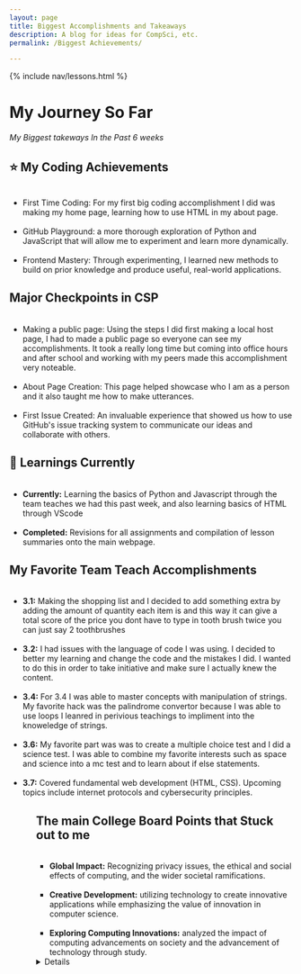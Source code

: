 ```yaml
---
layout: page
title: Biggest Accomplishments and Takeaways
description: A blog for ideas for CompSci, etc.
permalink: /Biggest Achievements/

---
```



{% include nav/lessons.html %}

<style>
    body {
        font-family: 'Poppins', sans-serif;
        margin: 0;
        padding: 0;
        background: linear-gradient(135deg, #00c6ff, #0072ff, #00bfff, #1e90ff); /* Gradient for ocean colors */
        color: #333;
        text-align: center;
        animation: backgroundAnimation 20s ease infinite;
    }

    @keyframes backgroundAnimation {
        0% { background-position: 0% 50%; }
        50% { background-position: 100% 50%; }
        100% { background-position: 0% 50%; }
    }

    h1, h2 {
        font-weight: 700;
        animation: fadeInDown 1.5s ease-out;
    }

    h1 {
        font-size: 3em;
        color: #005f73;
        text-shadow: 3px 3px 6px rgba(0, 0, 0, 0.1);
        margin-top: 30px;
    }

    h2 {
        font-size: 2.2em;
        color: #ff8c00;
        text-shadow: 2px 2px 5px rgba(0, 0, 0, 0.1);
        margin-top: 40px;
        animation: slideInLeft 1.5s ease;
    }

    p {
        font-size: 1.5em;
        max-width: 800px;
        margin: 20px auto;
        line-height: 1.6;
        animation: fadeIn 2s ease;
        color: #2d3436;
    }

    .emoji {
        font-size: 2em;
    }

    .highlight {
        color: #ff6347;
        font-weight: bold;
    }

    ul {
        font-size: 1.3em;
        text-align: left;
        max-width: 600px;
        margin: 20px auto;
        padding-left: 20px;
        animation: fadeIn 2.5s ease-in;
    }

    li {
        margin-bottom: 12px;
        animation: fadeInUp 1.5s ease;
        border-bottom: 1px solid #ddd;
        padding-bottom: 8px;
    }

    /* Advanced animations */
    @keyframes fadeInDown {
        0% { opacity: 0; transform: translateY(-40px); }
        100% { opacity: 1; transform: translateY(0); }
    }

    @keyframes fadeIn {
        0% { opacity: 0; }
        100% { opacity: 1; }
    }

    @keyframes slideInLeft {
        0% { opacity: 0; transform: translateX(-100px); }
        100% { opacity: 1; transform: translateX(0); }
    }

    @keyframes fadeInUp {
        0% { opacity: 0; transform: translateY(40px); }
        100% { opacity: 1; transform: translateY(0); }
    }
</style>

<h1>My Journey So Far</h1>
<p><em>My Biggest takeways In the Past 6 weeks</em></p>


<h2><span class="emoji">⭐</span> My Coding Achievements</h2>
<ul>
    <li><span class="highlight">First Time Coding:</span> For my first big coding accomplishment I did was making my home page, learning how to use HTML in my about page.</li>
    <li><span class="highlight">GitHub Playground:</span> a more thorough exploration of Python and JavaScript that will allow me to experiment and learn more dynamically.</li>
    <li><span class="highlight">Frontend Mastery:</span> Through experimenting, I learned new methods to build on prior knowledge and produce useful, real-world applications.</li>
</ul>

<h2>Major Checkpoints in CSP</h2>
<ul>
    <li><span class="highlight">Making a public page:</span> Using the steps I did first making a local host page, I had to made a public page so everyone can see my accomplishments. It took a really long time but coming into office hours and after school and working with my peers made this accomplishment very noteable.</li>
    <li><span class="highlight">About Page Creation:</span> This page helped showcase who I am as a person and it also taught me how to make utterances. </li>
    <li><span class="highlight">First Issue Created:</span> An invaluable experience that showed us how to use GitHub's issue tracking system to communicate our ideas and collaborate with others.</li>
</ul>

<h2><span class="emoji">🌱</span> Learnings Currently</h2>
<ul>
    <li><strong>Currently:</strong> Learning the basics of Python and Javascript through the team teaches we had this past week, and also learning basics of HTML through VScode </li>
    <li><strong>Completed:</strong> Revisions for all assignments and compilation of lesson summaries onto the main webpage.</li>
</ul>

<h2>My Favorite Team Teach Accomplishments</h2>
<ul>
    <li><strong>3.1:</strong> Making the shopping list  and I decided to add something extra by adding the amount of quantity each item is and this way it can give a total score of the price you dont have to type in tooth brush twice you can just say 2 toothbrushes</li>
    <li><strong>3.2:</strong> I had issues with the language of code I was using. I decided to better my learning and change the code and the mistakes I did. I wanted to do this in order to take initiative and make sure I actually knew the content.</li>
    <li><strong>3.4:</strong> For 3.4 I was able to master concepts with manipulation of strings. My favorite hack was the palindrome convertor because I was able to use loops I leanred in perivious teachings to impliment into the knoweledge of strings.</li>
    <li><strong>3.6:</strong> My favorite part was  was to create a multiple choice test and I did a science test. I was able to combine my favorite interests such as space and science into a mc test and to learn about if else statements.</li>
    <li><strong>3.7:</strong> Covered fundamental web development (HTML, CSS). Upcoming topics include internet protocols and cybersecurity principles.</li>
<ul>

<h2> The main College Board Points that Stuck out to me </h2>
<ul>
    <li><strong>Global Impact:</strong> Recognizing privacy issues, the ethical and social effects of computing, and the wider societal ramifications.</li>
    <li><strong>Creative Development:</strong> utilizing technology to create innovative applications while emphasizing the value of innovation in computer science.</li>
    <li><strong>Exploring Computing Innovations:</strong> analyzed the impact of computing advancements on society and the advancement of technology through study.</li>
</ul>

<details>
   
    <pre>
        <code>
            <style>
                body {
                    font-family: 'Poppins', sans-serif;
                    margin: 0;
                    padding: 0;
                    text-align: center;
                    overflow: hidden; /* Prevents scrollbars */
                    background: linear-gradient(135deg, #00c6ff, #0072ff, #00bfff, #1e90ff); /* Gradient with ocean colors */
                    animation: gradient 15s ease infinite; /* Animate the background */
                }

                @keyframes gradient {
                    0% { background: #00c6ff; } /* Starting color */
                    25% { background: #0072ff; } /* Second color */
                    50% { background: #00bfff; } /* Third color */
                    75% { background: #1e90ff; } /* Fourth color */
                    100% { background: #00c6ff; } /* Ending color */
                }

                /* Submenu styling */
                .submenu {
                    color: black; /* Set text color to black */
                    background-color: rgba(255, 255, 255, 0.8); /* Optional: Add a background to increase contrast */
                    padding: 10px; /* Optional: Add padding */
                    border-radius: 5px; /* Optional: Round the corners */
                    display: none; /* Hide the submenu initially */
                }

                .submenu a {
                    color: black; /* Ensure links in submenu are also black */
                    text-decoration: none; /* Optional: Remove underline from links */
                }

                .submenu a:hover {
                    text-decoration: underline; /* Optional: Underline on hover */
                }
            </style>
        </code>
    </pre>
</details>

<style>
   body {
    font-family: 'Poppins', sans-serif;
    margin: 0;
    padding: 0;
    background: linear-gradient(135deg, #00c6ff, #0072ff, #00bfff, #1e90ff); /* Gradient for ocean colors */
    color: #333;
    text-align: center;
    animation: backgroundAnimation 20s ease infinite;
    overflow: auto; /* Allows scrolling */
}

    h1 {
        font-size: 3em;
        color: #005f73;
        margin-top: 20px;
        animation: fadeInDown 1s ease-in;
        text-shadow: 2px 2px 5px rgba(0, 0, 0, 0.1);
    }

    h2 {
        font-size: 2.5em;
        color: #ff8c00;
        margin-top: 40px;
        animation: slideInLeft 1s ease-in;
        text-shadow: 1px 1px 3px rgba(0, 0, 0, 0.1);
    }

    p {
        font-size: 1.5em;
        color: #333;
        max-width: 800px;
        margin: 20px auto;
        line-height: 1.6;
        animation: fadeIn 2s ease;
    }

    .emoji {
        font-size: 2em;
    }

    .highlight {
        color: #ff6347;
        font-weight: bold;
    }

    ul {
        font-size: 1.2em;
        text-align: left;
        max-width: 600px;
        margin: 20px auto;
        padding-left: 20px;
    }

    li {
        margin-bottom: 10px;
    }

    /* Keyframes for animations */
    @keyframes fadeInDown {
        0% {
            opacity: 0;
            transform: translateY(-30px);
        }
        100% {
            opacity: 1;
            transform: translateY(0);
        }
    }

    @keyframes fadeIn {
        0% {
            opacity: 0;
        }
        100% {
            opacity: 1;
        }
    }

    @keyframes slideInLeft {
        0% {
            opacity: 0;
            transform: translateX(-100px);
        }
        100% {
            opacity: 1;
            transform: translateX(0);
        }
    }
</style>

<script src="https://utteranc.es/client.js"
        repo="lalita1809/lalita_2025"
        issue-term="title"
        label="utterances"
        theme="github-light"
        crossorigin="anonymous"
        async>
</script>